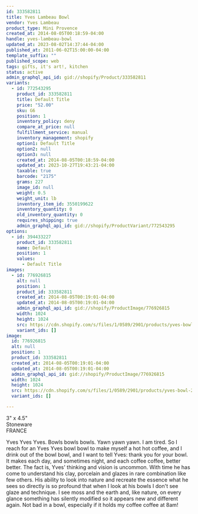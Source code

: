 ```yaml
---
id: 333582811
title: Yves Lambeau Bowl
vendor: Yves Lambeau
product_type: Mini Provence
created_at: 2014-08-05T00:18:59-04:00
handle: yves-lambeau-bowl
updated_at: 2023-08-02T14:37:44-04:00
published_at: 2011-06-02T15:00:00-04:00
template_suffix: ""
published_scope: web
tags: gifts, it's art!, kitchen
status: active
admin_graphql_api_id: gid://shopify/Product/333582811
variants:
  - id: 772543295
    product_id: 333582811
    title: Default Title
    price: "52.00"
    sku: G6
    position: 1
    inventory_policy: deny
    compare_at_price: null
    fulfillment_service: manual
    inventory_management: shopify
    option1: Default Title
    option2: null
    option3: null
    created_at: 2014-08-05T00:18:59-04:00
    updated_at: 2023-10-27T19:43:21-04:00
    taxable: true
    barcode: "2175"
    grams: 227
    image_id: null
    weight: 0.5
    weight_unit: lb
    inventory_item_id: 3550199622
    inventory_quantity: 0
    old_inventory_quantity: 0
    requires_shipping: true
    admin_graphql_api_id: gid://shopify/ProductVariant/772543295
options:
  - id: 394433227
    product_id: 333582811
    name: Default
    position: 1
    values:
      - Default Title
images:
  - id: 776926815
    alt: null
    position: 1
    product_id: 333582811
    created_at: 2014-08-05T00:19:01-04:00
    updated_at: 2014-08-05T00:19:01-04:00
    admin_graphql_api_id: gid://shopify/ProductImage/776926815
    width: 1024
    height: 1024
    src: https://cdn.shopify.com/s/files/1/0589/2901/products/yves-bowl-2.jpeg?v=1407212341
    variant_ids: []
image:
  id: 776926815
  alt: null
  position: 1
  product_id: 333582811
  created_at: 2014-08-05T00:19:01-04:00
  updated_at: 2014-08-05T00:19:01-04:00
  admin_graphql_api_id: gid://shopify/ProductImage/776926815
  width: 1024
  height: 1024
  src: https://cdn.shopify.com/s/files/1/0589/2901/products/yves-bowl-2.jpeg?v=1407212341
  variant_ids: []

---
```


3" x 4.5"  
Stoneware  
FRANCE

Yves Yves Yves. Bowls bowls bowls. Yawn yawn yawn. I am tired. So I reach for an Yves Yves bowl bowl to make myself a hot hot coffee, and I drink out of the bowl bowl, and I want to tell Yves: thank you for your bowl. It makes each day, and sometimes night, and each coffee coffee, better better. The fact is, Yves' thinking and vision is uncommon. With time he has come to understand his clay, porcelain and glazes in rare combination like few others. His ability to look into nature and recreate the essence what he sees so directly is so profound that when I look at his bowls I don't see glaze and technique. I see moss and the earth and, like nature, on every glance something has silently modified so it appears new and different again. Not bad in a bowl, especially if it holds my coffee coffee at 8am!